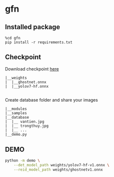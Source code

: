 # gfn

## Installed package
```
%cd gfn
pip install -r requirements.txt
```
## Checkpoint
Download checkpoint [here](https://drive.google.com/drive/folders/1nD-NCMlCLuRyFl9VBq1umKk-hMwEJsgU?usp=sharing)
```
|__weights
|  |__ghostnet.onnx
|  |__yolov7-hf.onnx
```

## 
Create database folder and share your images
```
|__modules
|__samples
|__database
|  |__ vantien.jpg
|  |__ trongthuy.jpg
|  |__ ...
|__demo.py
```

## DEMO
```sh
python -m demo \
    --det_model_path weights/yolov7-hf-v1.onnx \
    --reid_model_path weights/ghostnetv1.onnx 
```